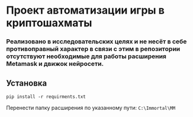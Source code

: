 # Проект автоматизации игры в криптошахматы
### Реализовано в исследовательских целях и не несёт в себе противоправный характер в связи с этим в репозитории отсутствуют необходимые для работы расширения Metamask и движок нейросети.

## Установка

```
pip install -r requirments.txt
```

Перенести папку расширения по указанному пути: ```C:\Immortal\MM```
